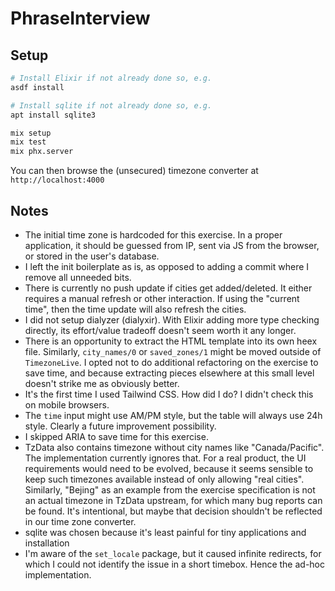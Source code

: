 # PhraseInterview

## Setup

```bash
# Install Elixir if not already done so, e.g.
asdf install

# Install sqlite if not already done so, e.g.
apt install sqlite3

mix setup
mix test
mix phx.server
```

You can then browse the (unsecured) timezone converter at `http://localhost:4000`

## Notes

- The initial time zone is hardcoded for this exercise. In a proper application,
  it should be guessed from IP, sent via JS from the browser, or stored in the
  user's database.
- I left the init boilerplate as is, as opposed to adding a commit where I
  remove all unneeded bits.
- There is currently no push update if cities get added/deleted. It either
  requires a manual refresh or other interaction. If using the "current time",
  then the time update will also refresh the cities.
- I did not setup dialyzer (dialyxir). With Elixir adding more type checking
  directly, its effort/value tradeoff doesn't seem worth it any longer.
- There is an opportunity to extract the HTML template into its own heex file.
  Similarly, `city_names/0` or `saved_zones/1` might be moved outside of
  `TimezoneLive`. I opted not to do additional refactoring on the exercise to
  save time, and because extracting pieces elsewhere at this small level doesn't
  strike me as obviously better.
- It's the first time I used Tailwind CSS. How did I do? I didn't check this on
  mobile browsers.
- The `time` input might use AM/PM style, but the table will always use 24h
  style. Clearly a future improvement possibility.
- I skipped ARIA to save time for this exercise.
- TzData also contains timezone without city names like "Canada/Pacific". The
  implementation currently ignores that. For a real product, the UI requirements
  would need to be evolved, because it seems sensible to keep such timezones
  available instead of only allowing "real cities". Similarly, "Bejing" as an
  example from the exercise specification is not an actual timezone in TzData
  upstream, for which many bug reports can be found. It's intentional, but maybe
  that decision shouldn't be reflected in our time zone converter.
- sqlite was chosen because it's least painful for tiny applications and
  installation
- I'm aware of the `set_locale` package, but it caused infinite redirects, for
  which I could not identify the issue in a short timebox. Hence the ad-hoc
  implementation.
